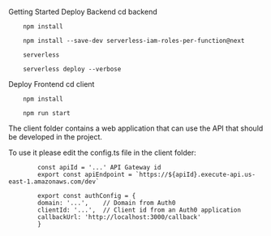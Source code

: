 Getting Started
Deploy Backend
        cd backend

        npm install

        npm install --save-dev serverless-iam-roles-per-function@next 

        serverless

        serverless deploy --verbose
Deploy Frontend
        cd client
        
        npm install

        npm run start
The client folder contains a web application that can use the API that should be developed in the project.

To use it please edit the config.ts file in the client folder:

            const apiId = '...' API Gateway id
            export const apiEndpoint = `https://${apiId}.execute-api.us-east-1.amazonaws.com/dev`

            export const authConfig = {
            domain: '...',    // Domain from Auth0
            clientId: '...',  // Client id from an Auth0 application
            callbackUrl: 'http://localhost:3000/callback'
            }